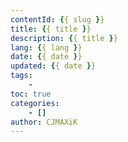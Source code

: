 ```yaml
---
contentId: {{ slug }} 
title: {{ title }}
description: {{ title }}
lang: {{ lang }}
date: {{ date }}
updated: {{ date }}
tags: 
    -
toc: true
categories: 
    - []
author: CJMAXiK
---
```

